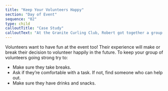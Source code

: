 ```yaml
---
title: "Keep Your Volunteers Happy"
section: "Day of Event"
sequence: "02"
type: child
calloutTitle: "Case Study"
calloutText: "At the Granite Curling Club, Robert got together a group of volunteers to clean up the yard and parking lot outside as well as do gardening to spruce things up. Since it was an unusually hot summer day in Seattle, Robert made sure to have a cooler full of cold water and drinks available and specifically told individual volunteers to take breaks for as long as they needed. Because their basic needs were taken care of, Robert’s volunteers were so happy with this experience that almost all of them decided to volunteer again the following month."
---
```


Volunteers want to have fun at the event too! Their experience will make or break their decision to volunteer happily in the future. To keep your group of volunteers going strong try to:

- Make sure they take breaks.
- Ask if they’re comfortable with a task. If not, find someone who can help out.
- Make sure they have drinks and snacks.
